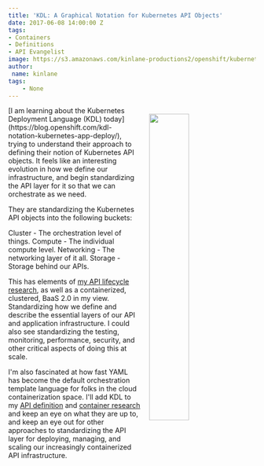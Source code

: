 ```yaml
---
title: 'KDL: A Graphical Notation for Kubernetes API Objects'
date: 2017-06-08 14:00:00 Z
tags:
- Containers
- Definitions
- API Evangelist
image: https://s3.amazonaws.com/kinlane-productions2/openshift/kubernetes-kdl-deploy-image19-24.png
author:
 name: kinlane
tags:
    - None
---
```

<p><a href="https://blog.openshift.com/kdl-notation-kubernetes-app-deploy/"><img src="https://s3.amazonaws.com/kinlane-productions2/openshift/kubernetes-kdl-deploy-image19-24.png" align="right" width="40%" style="padding: 15px;" /></a></p>[I am learning about the Kubernetes Deployment Language (KDL) today](https://blog.openshift.com/kdl-notation-kubernetes-app-deploy/), trying to understand their approach to defining their notion of Kubernetes API objects. It feels like an interesting evolution in how we define our infrastructure, and begin standardizing the API layer for it so that we can orchestrate as we need.

They are standardizing the Kubernetes API objects into the following buckets:

Cluster - The orchestration level of things.
Compute - The individual compute level.
Networking - The networking layer of it all.
Storage - Storage behind our APIs.

This has elements of [my API lifecycle research](http://dev.apievangelist.com/api-lifecycle/), as well as a containerized, clustered, BaaS 2.0 in my view. Standardizing how we define and describe the essential layers of our API and application infrastructure. I could also see standardizing the testing, monitoring, performance, security, and other critical aspects of doing this at scale.

I'm also fascinated at how fast YAML has become the default orchestration template language for folks in the cloud containerization space. I'll add KDL to my [API definition](http://definitions.apievangelist.com) and [container research](http://containers.apievangelist.com) and keep an eye on what they are up to, and keep an eye out for other approaches to standardizing the API layer for deploying, managing, and scaling our increasingly containerized API infrastructure.